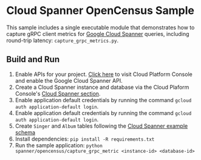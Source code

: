 # Cloud Spanner OpenCensus Sample

This sample includes a single executable module that demonstrates how to capture
gRPC client metrics for [Google Cloud Spanner](https://cloud.google.com/spanner/)
queries, including round-trip latency: `capture_grpc_metrics.py`.

## Build and Run

1.  Enable APIs for your project.
    [Click here](https://console.cloud.google.com/flows/enableapi?apiid=spanner.googleapis.com&showconfirmation=true)
    to visit Cloud Platform Console and enable the Google Cloud Spanner API.
2.  Create a Cloud Spanner instance and database via the Cloud Plaform Console's
    [Cloud Spanner section](http://console.cloud.google.com/spanner).
3.  Enable application default credentials by running the command `gcloud auth
    application-default login`.
4.  Enable application default credentials by running the command `gcloud auth
    application-default login`.
5.  Create `Singer` and `Album` tables following the
    [Cloud Spanner example schema](https://cloud.google.com/spanner/docs/schema-and-data-model#schema-examples)
6.  Install dependencies: `pip install -R requirements.txt`
7.  Run the sample application: `python spanner/opencensus/capture_grpc_metric <instance-id> <database-id>`
